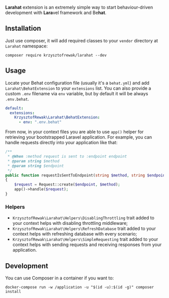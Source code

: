 **Larahat** extension is an extremely simple way to start behaviour-driven development with **Lara**vel framework and Be**hat**. 

## Installation
Just use composer, it will add required classes to your `vendor` directory at `Larahat` namespace:
```
composer require krzysztofrewak/larahat --dev
```

## Usage
Locate your Behat configuration file (usually it's a `behat.yml`) and add `Larahat\BehatExtension` to your `extensions` list.  You can also provide a custom `.env` filename via `env` variable, but by default it will be always `.env.behat`.

```yaml
default:
  extensions:
    KrzysztofRewak\Larahat\BehatExtension:
      - env: ".env.behat"
```

From now, in your context files you are able to use `app()` helper for retrieving your bootstrapped Laravel application. For example, you can handle requests directly into your application like that:   
```php
/**
 * @When :method request is sent to :endpoint endpoint
 * @param string $method
 * @param string $endpoint
 */
public function requestIsSentToEndpoint(string $method, string $endpoint): void
{
    $request = Request::create($endpoint, $method);
    app()->handle($request);
}
```

### Helpers
* `KrzysztofRewak\Larahat\Helpers\DisablingThrottling` trait added to your context helps with disabling throttling middleware;
* `KrzysztofRewak\Larahat\Helpers\RefreshDatabase` trait added to your context helps with refreshing database with every scenario;
* `KrzysztofRewak\Larahat\Helpers\SimpleRequesting` trait added to your context helps with sending requests and receiving responses from your application.

## Development
You can use Composer in a container if you want to:
```
docker-compose run -w /application -u "$(id -u):$(id -g)" composer install
```
